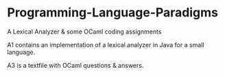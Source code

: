 # Programming-Language-Paradigms
A Lexical Analyzer &amp; some OCaml coding assignments


A1 contains an implementation of a lexical analyzer in Java for a small language.

A3 is a textfile with OCaml questions & answers.
